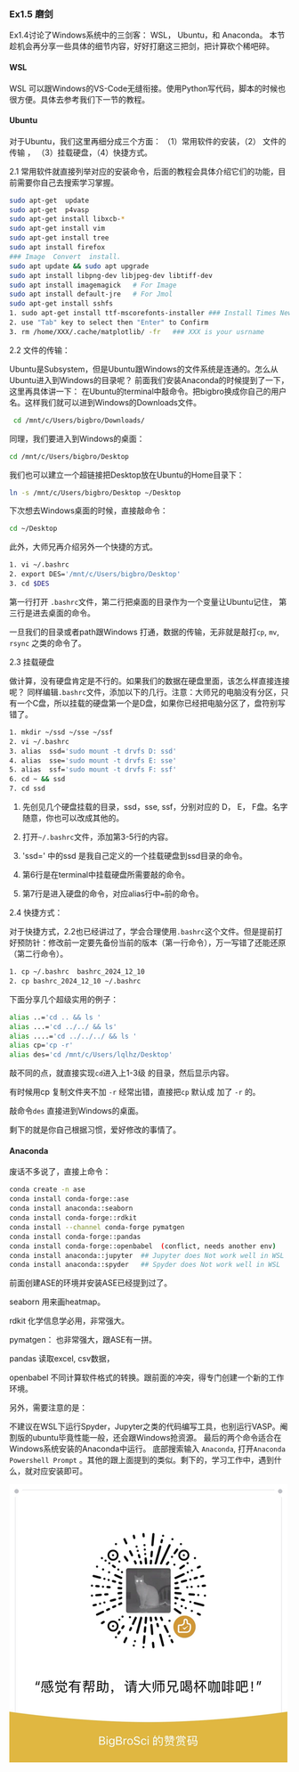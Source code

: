 ### Ex1.5 磨剑



Ex1.4讨论了Windows系统中的三剑客： WSL， Ubuntu，和 Anaconda。 本节趁机会再分享一些具体的细节内容，好好打磨这三把剑，把计算砍个稀吧碎。 


#### WSL 

WSL 可以跟Windows的VS-Code无缝衔接。使用Python写代码，脚本的时候也很方便。具体去参考我们下一节的教程。


#### Ubuntu

对于Ubuntu，我们这里再细分成三个方面： （1）常用软件的安装，（2）  文件的传输 ， （3）挂载硬盘，（4）快捷方式。

2.1 常用软件就直接列举对应的安装命令，后面的教程会具体介绍它们的功能，目前需要你自己去搜索学习掌握。

```bash
sudo apt-get  update 
sudo apt-get  p4vasp
sudo apt-get install libxcb-* 
sudo apt-get install vim
sudo apt-get install tree
sudo apt install firefox
### Image  Convert  install.
sudo apt update && sudo apt upgrade
sudo apt install libpng-dev libjpeg-dev libtiff-dev
sudo apt install imagemagick   # For Image
sudo apt install default-jre   # For Jmol 
sudo apt-get install sshfs
1. sudo apt-get install ttf-mscorefonts-installer ### Install Times New-Roman in Ubuntu
2. use "Tab" key to select then "Enter" to Confirm
3. rm /home/XXX/.cache/matplotlib/ -fr   ### XXX is your usrname 
```

2.2 文件的传输：

Ubuntu是Subsystem，但是Ubuntu跟Windows的文件系统是连通的。怎么从Ubuntu进入到Windows的目录呢？ 前面我们安装Anaconda的时候提到了一下，这里再具体讲一下： 在Ubuntu的terminal中敲命令。把bigbro换成你自己的用户名。这样我们就可以进到Windows的Downloads文件。

```bash 
 cd /mnt/c/Users/bigbro/Downloads/
```

同理，我们要进入到Windows的桌面：

```bash 
cd /mnt/c/Users/bigbro/Desktop
```

我们也可以建立一个超链接把Desktop放在Ubuntu的Home目录下：

```bash 
ln -s /mnt/c/Users/bigbro/Desktop ~/Desktop
```

下次想去Windows桌面的时候，直接敲命令：

```bash
cd ~/Desktop
```

此外，大师兄再介绍另外一个快捷的方式。

```bash 
1. vi ~/.bashrc	
2. export DES='/mnt/c/Users/bigbro/Desktop'
3. cd $DES
```

第一行打开 `.bashrc`文件，第二行把桌面的目录作为一个变量让Ubuntu记住， 第三行是进去桌面的命令。

一旦我们的目录或者path跟Windows 打通，数据的传输，无非就是敲打`cp`, `mv`, `rsync` 之类的命令了。



2.3 挂载硬盘

做计算，没有硬盘肯定是不行的。如果我们的数据在硬盘里面，该怎么样直接连接呢？ 同样编辑`.bashrc`文件，添加以下的几行。注意：大师兄的电脑没有分区，只有一个C盘，所以挂载的硬盘第一个是D盘，如果你已经把电脑分区了，盘符别写错了。



```bash 
1. mkdir ~/ssd ~/sse ~/ssf 
2. vi ~/.bashrc
3. alias  ssd='sudo mount -t drvfs D: ssd'
4. alias  sse='sudo mount -t drvfs E: sse'
5. alias  ssf='sudo mount -t drvfs F: ssf'
6. cd ~ && ssd 
7. cd ssd 
```

1. 先创见几个硬盘挂载的目录，ssd，sse,  ssf，分别对应的 D， E， F盘。名字随意，你也可以改成其他的。

2. 打开`~/.bashrc`文件，添加第3-5行的内容。

3. 'ssd=' 中的ssd 是我自己定义的一个挂载硬盘到ssd目录的命令。

4. 第6行是在terminal中挂载硬盘所需要敲的命令。 

5. 第7行是进入硬盘的命令，对应alias行中`=`前的命令。

   

2.4 快捷方式：

对于快捷方式，2.2也已经讲过了，学会合理使用`.bashrc`这个文件。但是提前打好预防针：修改前一定要先备份当前的版本（第一行命令），万一写错了还能还原（第二行命令）。

```bash 
1. cp ~/.bashrc  bashrc_2024_12_10
2. cp bashrc_2024_12_10 ~/.bashrc
```

下面分享几个超级实用的例子：

```bash
alias ..='cd .. && ls '
alias ...='cd ../../ && ls'
alias ....='cd ../../../ && ls '
alias cp='cp -r'
alias des='cd /mnt/c/Users/lqlhz/Desktop'
```

敲不同的点，就直接实现`cd`进入上1-3级 的目录，然后显示内容。

有时候用cp 复制文件夹不加 `-r` 经常出错，直接把`cp` 默认成 加了 `-r` 的。

敲命令`des` 直接进到Windows的桌面。

剩下的就是你自己根据习惯，爱好修改的事情了。


####  Anaconda 

废话不多说了，直接上命令：

```bash 
conda create -n ase 
conda install conda-forge::ase
conda install anaconda::seaborn
conda install conda-forge::rdkit
conda install --channel conda-forge pymatgen
conda install conda-forge::pandas
conda install conda-forge::openbabel  (conflict, needs another env)
conda install anaconda::jupyter  ## Jupyter does Not work well in WSL
conda install anaconda::spyder   ## Spyder does Not work well in WSL
```

前面创建ASE的环境并安装ASE已经提到过了。

seaborn 用来画heatmap。 

rdkit 化学信息学必用，非常强大。

pymatgen： 也非常强大，跟ASE有一拼。

pandas 读取excel, csv数据，

openbabel 不同计算软件格式的转换。跟前面的冲突，得专门创建一个新的工作环境。

另外，需要注意的是：

不建议在WSL下运行Spyder，Jupyter之类的代码编写工具，也别运行VASP。阉割版的ubuntu毕竟性能一般，还会跟Windows抢资源。 最后的两个命令适合在Windows系统安装的Anaconda中运行。 底部搜索输入 `Anaconda`, 打开`Anaconda Powershell Prompt` 。其他的跟上面提到的类似。剩下的，学习工作中，遇到什么，就对应安装即可。


![Tip Code](figs/Tip_Code.png)
